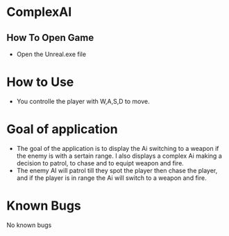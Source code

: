 # ComplexAI
## How To Open Game 
* Open the Unreal.exe file 
# How to Use 
* You controlle the player with W,A,S,D to move.
# Goal of application 
* The goal of the application is to display the Ai switching to a weapon if the enemy is with a sertain range. I also displays a complex Ai making a decision to patrol, to chase and to equipt weapon and fire.
* The enemy AI will patrol till they spot the player then chase the player, and if the player is in range the Ai will switch to a weapon and fire. 
# Known Bugs 
No known bugs